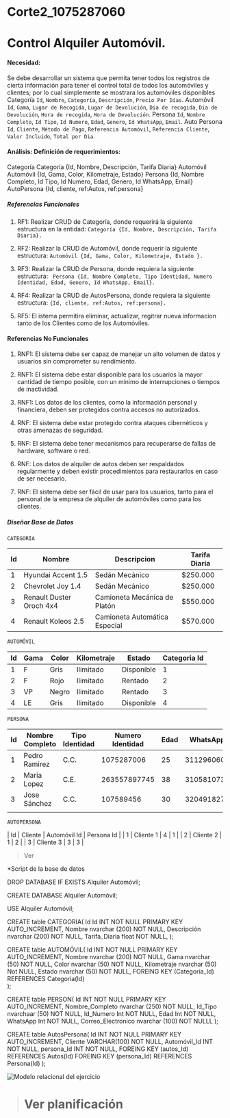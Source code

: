 # Corte2_1075287060
# Control Alquiler Automóvil. 

#### Necesidad:  

Se debe desarrollar un sistema que permita tener todos los registros de cierta información para tener el control total de todos los automóviles y clientes; por lo cual simplemente se mostrara los automóviles disponibles
Categoría `Id`, `Nombre`, `Categoría`, `Descripción`, `Precio Por Días`. 
Automóvil `Id`, `Gama`, `Lugar de Recogida`, `Lugar de Devolución`, `Dia de recogida`, `Dia de Devolución`, `Hora de recogida`, `Hora de Devolución`.
Persona `Id`, `Nombre Completo`, `Id Tipo`, `Id Numero`, `Edad`, `Genero`, `Id WhatsApp`, `Email`.
Auto Persona `Id`, `Cliente`, `Método de Pago`, `Referencia Automóvil`, `Referencia Cliente`, `Valor Incluido`, `Total por Dia`.

#### Análisis: Definición de requerimientos:

Categoría Categoría {Id, Nombre, Descripción, Tarifa Diaria}
Automóvil Automóvil {Id, Gama, Color, Kilometraje, Estado}
Persona {Id, Nombre Completo, Id Tipo, Id Numero, Edad, Genero, Id WhatsApp, Email}
AutoPersona {Id, cliente, ref:Autos, ref:persona} 

##### Referencias Funcionales
1. RF1: Realizar CRUD de Categoría, donde requerirá la siguiente estructura en la entidad: `Categoría {Id, Nombre, Descripción, Tarifa Diaria}. `

2. RF2: Realizar la CRUD de Automóvil, donde requerir la siguiente estructura: `Automóvil {Id, Gama, Color, Kilometraje, Estado }. `

3. RF3: Realizar la CRUD de Persona, donde requiera la siguiente estructura: ` Persona {Id, Nombre Completo, Tipo Identidad, Numero Identidad, Edad, Genero, Id WhatsApp, Email}.`

4. RF4: Realizar la CRUD de AutosPersona, donde requiera la siguiente estructura: `{Id, cliente, ref:Autos, ref:persona}.`

5. RF5: El istema permitira eliminar, actualizar, regitrar nueva informacion tanto de los Clientes como de los Automóviles.

#### Referencias No Funcionales
1. RNF1: El sistema debe ser capaz de manejar un alto volumen de datos y usuarios sin comprometer su rendimiento.

2. RNF1: El sistema debe estar disponible para los usuarios la mayor cantidad de tiempo posible, con un mínimo de interrupciones o tiempos de inactividad.

3. RNF1: Los datos de los clientes, como la información personal y financiera, deben ser protegidos contra accesos no autorizados.

4. RNF: El sistema debe estar protegido contra ataques cibernéticos y otras amenazas de seguridad.

5. RNF: El sistema debe tener mecanismos para recuperarse de fallas de hardware, software o red.

6. RNF: Los datos de alquiler de autos deben ser respaldados regularmente y deben existir procedimientos para restaurarlos en caso de ser necesario.

7. RNF: El sistema debe ser fácil de usar para los usuarios, tanto para el personal de la empresa de alquiler de automóviles como para los clientes.


##### Diseñar Base de Datos

`CATEGORIA`

| Id |         Nombre          |           Descripcion         |  Tarifa Diaria   | 
|----|-------------------------|-------------------------------|------------------|
| 1  | Hyundai Accent 1.5      | Sedán Mecánico                |    $250.000      |
| 2  | Chevrolet Joy 1.4       | Sedán Mecánico                |    $250.000      |
| 3  | Renault Duster Oroch 4x4| Camioneta Mecánica de Platón  |    $550.000      |
| 4  | Renault Koleos 2.5      | Camioneta Automática Especial |    $570.000      |          


`AUTOMÓVIL`

| Id |  Gama |   Color   | Kilometraje |    Estado    | Categoria Id |
|----|-------|-----------|-------------|--------------|--------------|
|  1 |   F   |   Gris    |  Ilimitado  |  Disponible  |      1       |
|  2 |   F   |   Rojo    |  Ilimitado  |  Rentado     |      2       |
|  3 |   VP  |   Negro   |  Ilimitado  |  Rentado     |      3       |
|  4 |   LE  |   Gris    |  Ilimitado  |  Disponible  |      4       |


`PERSONA`

| Id |  Nombre Completo   |Tipo Identidad|Numero Identidad|Edad| WhatsApp | Correo Electronico  |
|----|--------------------|--------------|----------------|----|----------|---------------------|
| 1  |   Pedro Ramirez    |    C.C.      |  1075287006    | 25 |3112960604| Ped.R74@gmail.com   |
| 2  |   Maria Lopez      |    C.E.      |  263557897745  | 38 |3105810733| LopezM232@gmail.com |
| 3  |   Jose Sánchez     |    C.C.      |   107589456    | 30 |3204918274| j77san_55@gmail.com |
|    |                    |              |                |    |          |                     |


`AUTOPERSONA`

| Id |  Cliente  | Automóvil Id | Persona Id |
| 1  | Cliente 1 |       4      |     1      |
| 2  | Cliente 2 |       1      |     2      |
| 3  | Cliente 3 |       3      |     3      |


> Ver

*Script de la base de datos

DROP DATABASE IF EXISTS Alquiler Automóvil;

CREATE DATABASE Alquiler Automóvil;

USE Alquiler Automóvil;

CREATE table CATEGORIA(
    Id Id INT NOT NULL PRIMARY KEY AUTO_INCREMENT,
    Nombre nvarchar (200) NOT NULL,
    Descripción nvarchar (200) NOT NULL,
    Tarifa_Diaria float NOT NULL,
);

CREATE table AUTOMÓVIL(
    Id INT NOT NULL PRIMARY KEY AUTO_INCREMENT,
    Nombre nvarchar (200) NOT NULL,
    Gama nvarchar (50) NOT NULL,
    Color nvarchar (50) NOT NULL,
    Kilometraje nvarchar (50) Not NULL,
    Estado nvarchar (50) NOT NULL,
     FOREING KEY (Categoria_Id) REFERENCES Categoria(Id)  
);

CREATE table PERSON(
    Id INT NOT NULL PRIMARY KEY AUTO_INCREMENT,
    Nombre_Completo nvarchar (250) NOT NULL,
    Id_Tipo nvarchaar (50) NOT NULL,
    Id_Numero Int NOT NULL,
    Edad Int NOT NULL,
    WhatsApp Int NOT NULL,
    Correo_Electronico nvarchar (100) NOT NULLL
);

 CREATE table AutosPersona(
    Id INT NOT NULL PRIMARY KEY AUTO_INCREMENT,
    Cliente VARCHAR(100) NOT NULL,
    Automóvil_Id INT NOT NULL,
    persona_Id INT NOT NULL,
    FOREING KEY (autos_Id) REFERENCES Autos(Id)
    FOREING KEY (persona_Id) REFERENCES Persona(Id)
 );

![Modelo relacional del ejercicio](bd/MR.png)

># Ver planificación 

